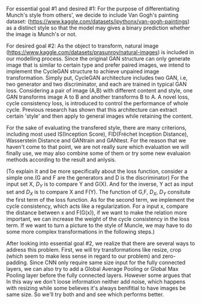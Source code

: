 <!-- In Essentail goal, we want to find the paintings from Munch among the painting from Monet and Van Gohh.
An the corresponding datasets are:
Van Gogh: https://www.kaggle.com/datasets/ipythonx/van-gogh-paintings
Monet: https://www.kaggle.com/datasets/soufianeao/gtacityscapestf  
  
  
Desired goal #2: 
For the task of disentangling the target painter's style from the works of others including Van Gogh and Monet, we prefer to use CNN or some updated CNN models to do classification by labelling the data. However, it may lead us to mode collapse and we will try to figure it out.

As for the GAN model, now we prefer to use cycleGAN, which is a model that includes a cycle consistency. Because GAN tends to use pair-to-pair data (like pix2pix model), though this kind of data can make the result better, it is not easy to obatin, especially for the artistic pieces. In addition, many GAN models just try to find the distribution of the prediction without building the conections between a particular image to the corresponding output. With CyleGAN, we consider a cycle consistency or regularization, we add it to traditional GAN loss. Then the loss:  
$V(D,G) = min_{G}max_{D} L(D,G) = E_{x~p_r(x)}\[log(D(x))\] + E_{x~p_z(z)}\[log(1 - D(G(z))\]$
$L(G, F) = E_{x~p_r(x)}\[F(G(x)) - x||_1\] + E_{x~p_r(y)}\[||G(F(y)) - y||_1\]$ (For G: X->Y, F: Y->X)
Then all we need is to optimize L(G, F, D_x, D_y), we may still have to do some more changes to this loss function(D_y is to compare G(x) and y, D_x is to compare F(y) and x.). In this way, we can generate a particular corresponding to the input. After assuming the loss, we may evaluate it using AMT perceptual studies or FCN score. -->



For essential goal #1 and desired #1: For the purpose of differentiating Munch's style from others', we decide to include Van Gogh's painting dataset: (https://www.kaggle.com/datasets/ipythonx/van-gogh-paintings) as a distinct style so that the model may gives a binary prediction whether the image is Munch's or not.
<!-- 
For desired goal #2: As the object to transform, natural image (https://www.kaggle.com/datasets/prasunroy/natural-images) is included in our modelling process. Since the original GAN structure can only generate image that is similar to certain type and require paired images, we intend to implement the CycleGAN structure to achieve unpaired image transformation. Simply put, CycleGAN architecture includes two GAN, i.e, two generator and two discriminator. Considering a pair of image (A,B), one GAN transforms image A to B and another transforms B to A. A specific loss, cycle consistency loss, is introduced to control the performance of whole cycle. Previous research has shown that this architecture can extract certain 'style' and then apply to general images while retaining the content.   -->

For desired goal #2: As the object to transform, natural image (https://www.kaggle.com/datasets/prasunroy/natural-images) is included in our modelling process. Since the original GAN structure can only generate image that is similar to certain type and prefer paired images, we intend to implement the CycleGAN structure to achieve unpaired image transformation. Simply put, CycleGAN architecture includes two GAN, i.e, two generator and two discriminator, and each are trained in typical GAN loss. Considering a pair of image (A,B) with different content and style, one GAN transforms image A to B and another transforms B to A. A novel loss, cycle consistency loss, is introduced to control the performance of whole cycle. Previous research has shown that this architecture can extract certain 'style' and then apply to general images while retaining the content.

For the sake of evaluating the transfered style, there are many criterions, including most used IS(Inception Score), FID(Fréchet Inception Distance), Wasserstein Distance and GANtrain and GANtest. For the reason that we haven't come to that point, we are not really sure which evaluation we will finally use, we may also combine some of them or try some new evaluaion methods according to the result and anlysis.

(To explain it and be more specifically about the loss function, consider a simple one.(G and F are the generators and D is the discriminator) For the input set X, $D_Y$ is to compare Y and G(X). And for the inverse, Y act as input set and $D_X$ is to compare X and F(Y). The function of G,F, $D_X$, $D_Y$ consitute the first term of the loss function. As for the second term, we implement the cycle consistency, which acts like a regularization. For a input x, compare the distance between x and F(G(x)), if we want to make the relation more important, we can increase the weight of the cycle consistency in the loss term. If we want to turn a picture to the style of Muncle, we may have to do some more complex transformations in the following steps.)

After looking into essential goal #2, we realize that there are several ways to address this problem. First, we will try transformations like resize, crop (which seem to make less sense in regard to our problem) and zero-padding. Since CNN only require same size input for the fully connected layers, we can also try to add a Global Average Pooling or Global Max Pooling layer before the fully connected layers. However some argues that In this way we don't loose information neither add noise, which happens with resizing while some believes it's always benifitial to have images be same size. So we'll try both and and see which performs better. 
